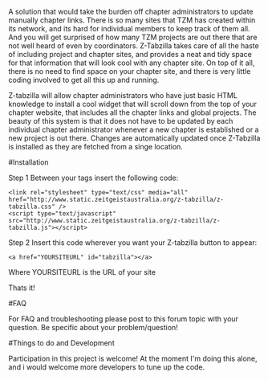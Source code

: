 A solution that would take the burden off chapter administrators to update manually chapter links. There is so many sites that TZM has created within its network, and its hard for individual members to keep track of them all. And you will get surprised of how many TZM projects are out there that are not well heard of even by coordinators. Z-Tabzilla takes care of all the haste of including project and chapter sites, and provides a neat and tidy space for that information that will look cool with any chapter site. On top of it all, there is no need to find space on your chapter site, and there is very little coding involved to get all this up and running.

Z-tabzilla will allow chapter administrators who have just basic HTML knowledge to install a cool widget that will scroll down from the top of your chapter website, that includes all the chapter links and global projects. The beauty of this system is that it does not have to be updated by each individual chapter administrator whenever a new chapter is established or a new project is out there. Changes are automatically updated once Z-Tabzilla is installed as they are fetched from a singe location.

#Installation

Step 1 Between your <head> tags insert the following code:

	<link rel="stylesheet" type="text/css" media="all" href="http://www.static.zeitgeistaustralia.org/z-tabzilla/z-tabzilla.css" />
	<script type="text/javascript" src="http://www.static.zeitgeistaustralia.org/z-tabzilla/z-tabzilla.js"></script>

Step 2 Insert this code wherever you want your Z-tabzilla button to appear:

	<a href="YOURSITEURL" id="tabzilla"></a>

Where YOURSITEURL is the URL of your site


Thats it!

#FAQ

For FAQ and troubleshooting please post to this forum topic with your question. Be specific about your problem/question!

#Things to do and Development

Participation in this project is welcome! At the moment I'm doing this alone, and i would welcome more developers to tune up the code.